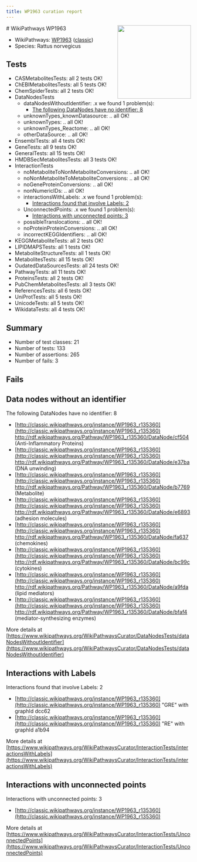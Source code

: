 ```yaml
---
title: WP1963 curation report
---
```


<img style="float: right; width: 200px" src="https://upload.wikimedia.org/wikipedia/commons/thumb/8/83/Wplogo_with_text_500.png/640px-Wplogo_with_text_500.png" />
# WikiPathways WP1963

* WikiPathways: [WP1963](https://wikipathways.org/pathways/WP1963) ([classic](https://classic.wikipathways.org/instance/WP1963))
* Species: Rattus norvegicus
## Tests
* CASMetabolitesTests: all 2 tests OK!
* ChEBIMetabolitesTests: all 5 tests OK!
* ChemSpiderTests: all 2 tests OK!
* DataNodesTests
    * dataNodesWithoutIdentifier: .x we found 1 problem(s):
        * [The following DataNodes have no identifier: 8](#d2d32fa7)
    * unknownTypes_knownDatasource: .. all OK!
    * unknownTypes: .. all OK!
    * unknownTypes_Reactome: .. all OK!
    * otherDataSource: .. all OK!
* EnsemblTests: all 4 tests OK!
* GeneTests: all 9 tests OK!
* GeneralTests: all 15 tests OK!
* HMDBSecMetabolitesTests: all 3 tests OK!
* InteractionTests
    * noMetaboliteToNonMetaboliteConversions: .. all OK!
    * noNonMetaboliteToMetaboliteConversions: .. all OK!
    * noGeneProteinConversions: .. all OK!
    * nonNumericIDs: .. all OK!
    * interactionsWithLabels: .x we found 1 problem(s):
        * [Interactions found that involve Labels: 2](#630d2679)
    * UnconnectedPoints: .x we found 1 problem(s):
        * [Interactions with unconnected points: 3](#35a61adb)
    * possibleTranslocations: .. all OK!
    * noProteinProteinConversions: .. all OK!
    * incorrectKEGGIdentifiers: .. all OK!
* KEGGMetaboliteTests: all 2 tests OK!
* LIPIDMAPSTests: all 1 tests OK!
* MetaboliteStructureTests: all 1 tests OK!
* MetabolitesTests: all 15 tests OK!
* OudatedDataSourcesTests: all 24 tests OK!
* PathwayTests: all 11 tests OK!
* ProteinsTests: all 2 tests OK!
* PubChemMetabolitesTests: all 3 tests OK!
* ReferencesTests: all 6 tests OK!
* UniProtTests: all 5 tests OK!
* UnicodeTests: all 5 tests OK!
* WikidataTests: all 4 tests OK!


## Summary

* Number of test classes: 21
* Number of tests: 133
* Number of assertions: 265
* Number of fails: 3

## Fails

<a name="d2d32fa7" />

## Data nodes without an identifier

The following DataNodes have no identifier: 8

* [http://classic.wikipathways.org/instance/WP1963_r135360](http://classic.wikipathways.org/instance/WP1963_r135360) http://rdf.wikipathways.org/Pathway/WP1963_r135360/DataNode/cf504 (Anti-Inflammatory Proteins)
* [http://classic.wikipathways.org/instance/WP1963_r135360](http://classic.wikipathways.org/instance/WP1963_r135360) http://rdf.wikipathways.org/Pathway/WP1963_r135360/DataNode/e37ba (DNA unwinding)
* [http://classic.wikipathways.org/instance/WP1963_r135360](http://classic.wikipathways.org/instance/WP1963_r135360) http://rdf.wikipathways.org/Pathway/WP1963_r135360/DataNode/b7769 (Metabolite)
* [http://classic.wikipathways.org/instance/WP1963_r135360](http://classic.wikipathways.org/instance/WP1963_r135360) http://rdf.wikipathways.org/Pathway/WP1963_r135360/DataNode/e6893 (adhesion molecules)
* [http://classic.wikipathways.org/instance/WP1963_r135360](http://classic.wikipathways.org/instance/WP1963_r135360) http://rdf.wikipathways.org/Pathway/WP1963_r135360/DataNode/fa637 (chemokines)
* [http://classic.wikipathways.org/instance/WP1963_r135360](http://classic.wikipathways.org/instance/WP1963_r135360) http://rdf.wikipathways.org/Pathway/WP1963_r135360/DataNode/bc99c (cytokines)
* [http://classic.wikipathways.org/instance/WP1963_r135360](http://classic.wikipathways.org/instance/WP1963_r135360) http://rdf.wikipathways.org/Pathway/WP1963_r135360/DataNode/a9fda (lipid mediators)
* [http://classic.wikipathways.org/instance/WP1963_r135360](http://classic.wikipathways.org/instance/WP1963_r135360) http://rdf.wikipathways.org/Pathway/WP1963_r135360/DataNode/bfaf4 (mediator-synthesizing enzymes)


More details at [https://www.wikipathways.org/WikiPathwaysCurator/DataNodesTests/dataNodesWithoutIdentifier](https://www.wikipathways.org/WikiPathwaysCurator/DataNodesTests/dataNodesWithoutIdentifier)

<a name="630d2679" />

## Interactions with Labels

Interactions found that involve Labels: 2

* [http://classic.wikipathways.org/instance/WP1963_r135360](http://classic.wikipathways.org/instance/WP1963_r135360) "GRE" with graphId dcc62
* [http://classic.wikipathways.org/instance/WP1963_r135360](http://classic.wikipathways.org/instance/WP1963_r135360) "RE" with graphId a1b94


More details at [https://www.wikipathways.org/WikiPathwaysCurator/InteractionTests/interactionsWithLabels](https://www.wikipathways.org/WikiPathwaysCurator/InteractionTests/interactionsWithLabels)

<a name="35a61adb" />

## Interactions with unconnected points

Interactions with unconnected points: 3

* [http://classic.wikipathways.org/instance/WP1963_r135360](http://classic.wikipathways.org/instance/WP1963_r135360)


More details at [https://www.wikipathways.org/WikiPathwaysCurator/InteractionTests/UnconnectedPoints](https://www.wikipathways.org/WikiPathwaysCurator/InteractionTests/UnconnectedPoints)

